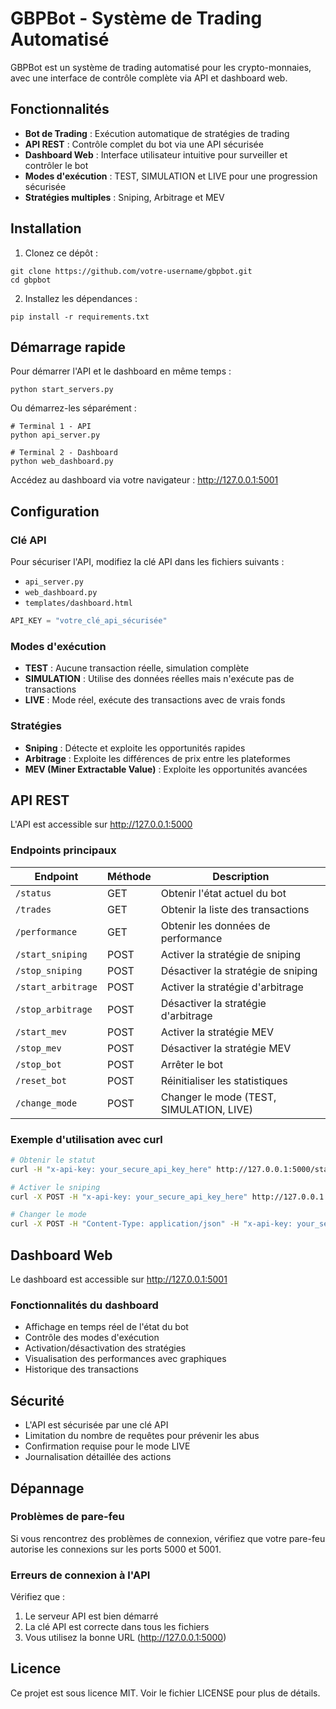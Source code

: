 # GBPBot - Système de Trading Automatisé

GBPBot est un système de trading automatisé pour les crypto-monnaies, avec une interface de contrôle complète via API et dashboard web.

## Fonctionnalités

- **Bot de Trading** : Exécution automatique de stratégies de trading
- **API REST** : Contrôle complet du bot via une API sécurisée
- **Dashboard Web** : Interface utilisateur intuitive pour surveiller et contrôler le bot
- **Modes d'exécution** : TEST, SIMULATION et LIVE pour une progression sécurisée
- **Stratégies multiples** : Sniping, Arbitrage et MEV

## Installation

1. Clonez ce dépôt :
```
git clone https://github.com/votre-username/gbpbot.git
cd gbpbot
```

2. Installez les dépendances :
```
pip install -r requirements.txt
```

## Démarrage rapide

Pour démarrer l'API et le dashboard en même temps :

```
python start_servers.py
```

Ou démarrez-les séparément :

```
# Terminal 1 - API
python api_server.py

# Terminal 2 - Dashboard
python web_dashboard.py
```

Accédez au dashboard via votre navigateur : http://127.0.0.1:5001

## Configuration

### Clé API

Pour sécuriser l'API, modifiez la clé API dans les fichiers suivants :
- `api_server.py`
- `web_dashboard.py`
- `templates/dashboard.html`

```python
API_KEY = "votre_clé_api_sécurisée"
```

### Modes d'exécution

- **TEST** : Aucune transaction réelle, simulation complète
- **SIMULATION** : Utilise des données réelles mais n'exécute pas de transactions
- **LIVE** : Mode réel, exécute des transactions avec de vrais fonds

### Stratégies

- **Sniping** : Détecte et exploite les opportunités rapides
- **Arbitrage** : Exploite les différences de prix entre les plateformes
- **MEV (Miner Extractable Value)** : Exploite les opportunités avancées

## API REST

L'API est accessible sur http://127.0.0.1:5000

### Endpoints principaux

| Endpoint | Méthode | Description |
|----------|---------|-------------|
| `/status` | GET | Obtenir l'état actuel du bot |
| `/trades` | GET | Obtenir la liste des transactions |
| `/performance` | GET | Obtenir les données de performance |
| `/start_sniping` | POST | Activer la stratégie de sniping |
| `/stop_sniping` | POST | Désactiver la stratégie de sniping |
| `/start_arbitrage` | POST | Activer la stratégie d'arbitrage |
| `/stop_arbitrage` | POST | Désactiver la stratégie d'arbitrage |
| `/start_mev` | POST | Activer la stratégie MEV |
| `/stop_mev` | POST | Désactiver la stratégie MEV |
| `/stop_bot` | POST | Arrêter le bot |
| `/reset_bot` | POST | Réinitialiser les statistiques |
| `/change_mode` | POST | Changer le mode (TEST, SIMULATION, LIVE) |

### Exemple d'utilisation avec curl

```bash
# Obtenir le statut
curl -H "x-api-key: your_secure_api_key_here" http://127.0.0.1:5000/status

# Activer le sniping
curl -X POST -H "x-api-key: your_secure_api_key_here" http://127.0.0.1:5000/start_sniping

# Changer le mode
curl -X POST -H "Content-Type: application/json" -H "x-api-key: your_secure_api_key_here" -d '{"mode":"SIMULATION"}' http://127.0.0.1:5000/change_mode
```

## Dashboard Web

Le dashboard est accessible sur http://127.0.0.1:5001

### Fonctionnalités du dashboard

- Affichage en temps réel de l'état du bot
- Contrôle des modes d'exécution
- Activation/désactivation des stratégies
- Visualisation des performances avec graphiques
- Historique des transactions

## Sécurité

- L'API est sécurisée par une clé API
- Limitation du nombre de requêtes pour prévenir les abus
- Confirmation requise pour le mode LIVE
- Journalisation détaillée des actions

## Dépannage

### Problèmes de pare-feu

Si vous rencontrez des problèmes de connexion, vérifiez que votre pare-feu autorise les connexions sur les ports 5000 et 5001.

### Erreurs de connexion à l'API

Vérifiez que :
1. Le serveur API est bien démarré
2. La clé API est correcte dans tous les fichiers
3. Vous utilisez la bonne URL (http://127.0.0.1:5000)

## Licence

Ce projet est sous licence MIT. Voir le fichier LICENSE pour plus de détails. 